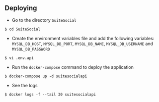 ## Deploying

- Go to the directory `SuiteSocial`

```
$ cd SuiteSocial
```

- Create the environment variables file and add the following variables: `MYSQL_DB_HOST`, `MYSQL_DB_PORT`, `MYSQL_DB_NAME`, `MYSQL_DB_USERNAME` and `MYSQL_DB_PASSWORD`

```
$ vi .env.api
``` 

- Run the `docker-compose` command to deploy the application

```
$ docker-compose up -d suitesocialapi
```

- See the logs

```
$ docker logs -f --tail 30 suitesocialapi
```